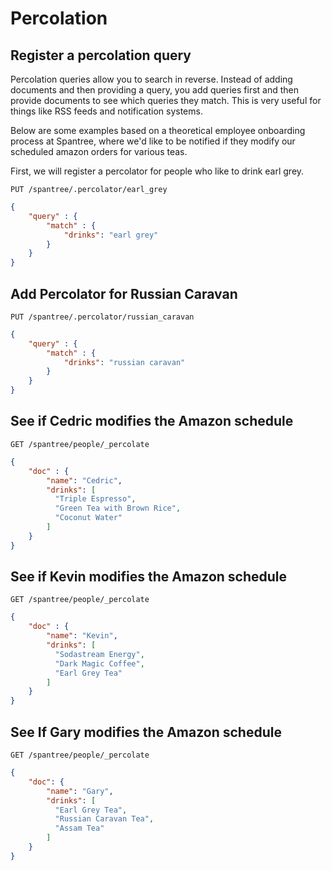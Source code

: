 # Percolation

## Register a percolation query

Percolation queries allow you to search in reverse.  Instead of adding documents and then providing a query, you add queries first and then provide documents to see which queries they match. This is very useful for things like RSS feeds and notification systems.

Below are some examples based on a theoretical employee onboarding process at Spantree, where we'd like to be notified if they modify our scheduled amazon orders for various teas.

First, we will register a percolator for people who like to drink earl grey.

`PUT /spantree/.percolator/earl_grey`

```json
{
	"query" : {
		"match" : {
			"drinks": "earl grey"
		}
	}
}
```

## Add Percolator for Russian Caravan

`PUT /spantree/.percolator/russian_caravan`

```json
{
	"query" : {
		"match" : {
			"drinks": "russian caravan"
		}
	}
}
```

## See if Cedric modifies the Amazon schedule

`GET /spantree/people/_percolate`

```json
{
	"doc" : {
		"name": "Cedric",
		"drinks": [
		  "Triple Espresso",
		  "Green Tea with Brown Rice",
		  "Coconut Water"
		]
	}
}
```

## See if Kevin modifies the Amazon schedule

`GET /spantree/people/_percolate`

```json
{
	"doc" : {
		"name": "Kevin",
		"drinks": [
		  "Sodastream Energy",
		  "Dark Magic Coffee",
		  "Earl Grey Tea"
		]
	}
}
```

## See If Gary modifies the Amazon schedule

`GET /spantree/people/_percolate`

```json
{
	"doc": {
		"name": "Gary",
		"drinks": [
		  "Earl Grey Tea",
		  "Russian Caravan Tea",
		  "Assam Tea"
		]
	}
}
```